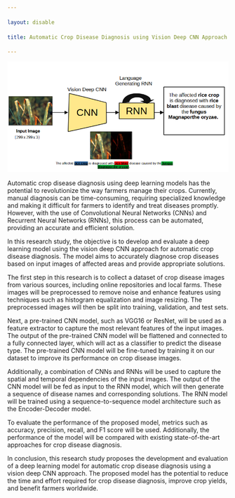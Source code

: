 ```yaml
---

layout: disable 

title: Automatic Crop Disease Diagnosis using Vision Deep CNN Approach

---
```


![model diagram ](https://raw.githubusercontent.com/shrudra/blog/master/images/model.png "Model Diagram")

Automatic crop disease diagnosis using deep learning models has the potential to revolutionize the way farmers manage their crops. Currently, manual diagnosis can be time-consuming, requiring specialized knowledge and making it difficult for farmers to identify and treat diseases promptly. However, with the use of Convolutional Neural Networks (CNNs) and Recurrent Neural Networks (RNNs), this process can be automated, providing an accurate and efficient solution.

In this research study, the objective is to develop and evaluate a deep learning model using the vision deep CNN approach for automatic crop disease diagnosis. The model aims to accurately diagnose crop diseases based on input images of affected areas and provide appropriate solutions.

The first step in this research is to collect a dataset of crop disease images from various sources, including online repositories and local farms. These images will be preprocessed to remove noise and enhance features using techniques such as histogram equalization and image resizing. The preprocessed images will then be split into training, validation, and test sets.

Next, a pre-trained CNN model, such as VGG16 or ResNet, will be used as a feature extractor to capture the most relevant features of the input images. The output of the pre-trained CNN model will be flattened and connected to a fully connected layer, which will act as a classifier to predict the disease type. The pre-trained CNN model will be fine-tuned by training it on our dataset to improve its performance on crop disease images.

Additionally, a combination of CNNs and RNNs will be used to capture the spatial and temporal dependencies of the input images. The output of the CNN model will be fed as input to the RNN model, which will then generate a sequence of disease names and corresponding solutions. The RNN model will be trained using a sequence-to-sequence model architecture such as the Encoder-Decoder model.

To evaluate the performance of the proposed model, metrics such as accuracy, precision, recall, and F1 score will be used. Additionally, the performance of the model will be compared with existing state-of-the-art approaches for crop disease diagnosis.


In conclusion, this research study proposes the development and evaluation of a deep learning model for automatic crop disease diagnosis using a vision deep CNN approach. The proposed model has the potential to reduce the time and effort required for crop disease diagnosis, improve crop yields, and benefit farmers worldwide.
